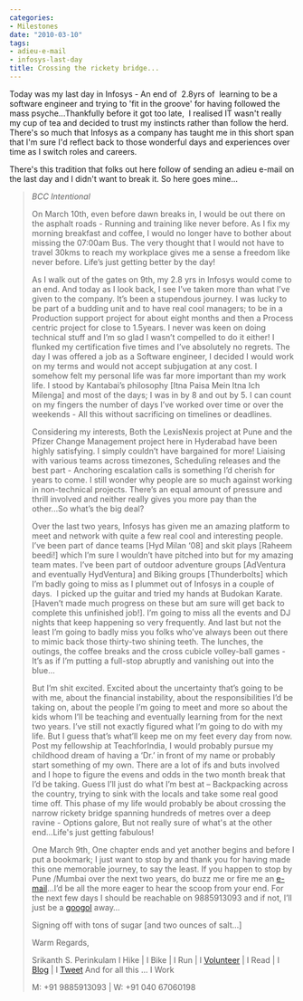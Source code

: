 ```yaml
---
categories:
- Milestones
date: "2010-03-10"
tags:
- adieu-e-mail
- infosys-last-day
title: Crossing the rickety bridge...
---
```


Today was my last day in Infosys - An end of  2.8yrs of  learning to be a software engineer and trying to 'fit in the groove' for having followed the mass psyche...Thankfully before it got too late,  I realised IT wasn't really my cup of tea and decided to trust my instincts rather than follow the herd. There's so much that Infosys as a company has taught me in this short span that I'm sure I'd reflect back to those wonderful days and experiences over time as I switch roles and careers.

There's this tradition that folks out here follow of sending an adieu e-mail on the last day and I didn't want to break it. So here goes mine...

> _BCC Intentional_
> 
> On March 10th, even before dawn breaks in, I would be out there on the asphalt roads - Running and training like never before. As I fix my morning breakfast and coffee, I would no longer have to bother about missing the 07:00am Bus. The very thought that I would not have to travel 30kms to reach my workplace gives me a sense a freedom like never before. Life’s just getting better by the day!
> 
> As I walk out of the gates on 9th, my 2.8 yrs in Infosys would come to an end. And today as I look back, I see I’ve taken more than what I’ve given to the company. It’s been a stupendous journey. I was lucky to be part of a budding unit and to have real cool managers; to be in a Production support project for about eight months and then a Process centric project for close to 1.5years. I never was keen on doing technical stuff and I’m so glad I wasn’t compelled to do it either! I flunked my certification five times and I’ve absolutely no regrets. The day I was offered a job as a Software engineer, I decided I would work on my terms and would not accept subjugation at any cost. I somehow felt my personal life was far more important than my work life. I stood by Kantabai’s philosophy \[Itna Paisa Mein Itna Ich Milenga\] and most of the days; I was in by 8 and out by 5. I can count on my fingers the number of days I’ve worked over time or over the weekends - All this without sacrificing on timelines or deadlines.
> 
> Considering my interests, Both the LexisNexis project at Pune and the Pfizer Change Management project here in Hyderabad have been highly satisfying. I simply couldn’t have bargained for more! Liaising with various teams across timezones, Scheduling releases and the best part - Anchoring escalation calls is something I’d cherish for years to come. I still wonder why people are so much against working in non-technical projects. There’s an equal amount of pressure and thrill involved and neither really gives you more pay than the other...So what’s the big deal?
> 
> Over the last two years, Infosys has given me an amazing platform to meet and network with quite a few real cool and interesting people. I’ve been part of dance teams \[Hyd Milan ‘08\] and skit plays \[Raheem beedi!\] which I’m sure I wouldn’t have pitched into but for my amazing team mates. I’ve been part of outdoor adventure groups \[AdVentura and eventually HydVentura\] and Biking groups \[Thunderbolts\] which I’m badly going to miss as I plummet out of Infosys in a couple of days.  I picked up the guitar and tried my hands at Budokan Karate.\[Haven’t made much progress on these but am sure will get back to complete this unfinished job!\]. I’m going to miss all the events and DJ nights that keep happening so very frequently. And last but not the least I’m going to badly miss you folks who’ve always been out there to mimic back those thirty-two shining teeth. The lunches, the outings, the coffee breaks and the cross cubicle volley-ball games - It’s as if I’m putting a full-stop abruptly and vanishing out into the blue…
> 
> But I’m shit excited. Excited about the uncertainty that’s going to be with me, about the financial instability, about the responsibilities I’d be taking on, about the people I’m going to meet and more so about the kids whom I’ll be teaching and eventually learning from for the next two years. I’ve still not exactly figured what I’m going to do with my life. But I guess that’s what’ll keep me on my feet every day from now. Post my fellowship at TeachforIndia, I would probably pursue my childhood dream of having a ‘Dr.’ in front of my name or probably start something of my own. There are a lot of ifs and buts involved and I hope to figure the evens and odds in the two month break that I’d be taking. Guess I’ll just do what I’m best at – Backpacking across the country, trying to sink with the locals and take some real good time off. This phase of my life would probably be about crossing the narrow rickety bridge spanning hundreds of metres over a deep ravine - Options galore, But not really sure of what's at the other end...Life's just getting fabulous!
> 
> One March 9th, One chapter ends and yet another begins and before I put a bookmark; I just want to stop by and thank you for having made this one memorable journey, to say the least. If you happen to stop by Pune /Mumbai over the next two years, do buzz me or fire me an [e-mail](mailto:srikanth.perinkulam@gmail.com)...I’d be all the more eager to hear the scoop from your end. For the next few days I should be reachable on 9885913093 and if not, I’ll just be a [googol](http://www.google.co.in/#hl=en&source=hp&q=srikanth+perinkulam&btnG=Google+Search&meta=&aq=f&oq=srikanth+perinkulam&fp=44adc7acd595e18a) away…
> 
> Signing off with tons of sugar \[and two ounces of salt…\]
> 
> Warm Regards,
> 
> Srikanth S. Perinkulam I Hike | I Bike | I Run | I [Volunteer](http://in.aashayeinfoundation.org/home/) | I Read | I [Blog](../) | I [Tweet](http://twitter.com/sriperinkulam) And for all this ... I Work
> 
> M: +91 9885913093 | W: +91 040 67060198
